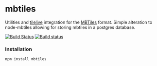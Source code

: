 # mbtiles

Utilities and [tilelive][1] integration for the [MBTiles][2] format.
Simple alteration to node-mbtiles allowing for storing mbtiles in a postgres database.

[![Build Status](https://travis-ci.org/mapbox/node-mbtiles.svg?branch=master)](https://travis-ci.org/mapbox/node-mbtiles)
[![Build status](https://ci.appveyor.com/api/projects/status/04wbok5rs3eroffe)](https://ci.appveyor.com/project/Mapbox/node-mbtiles)

### Installation

    npm install mbtiles


[1]: https://github.com/mapbox/tilelive.js
[2]: http://mbtiles.org
